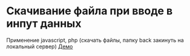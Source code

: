 #  Скачивание файла при вводе в инпут данных
Применение javascript, php 
(скачать файлы, папку back закинуть на локальный сервер)
[Демо](https://artemtolmachev.github.io/fetch/)
